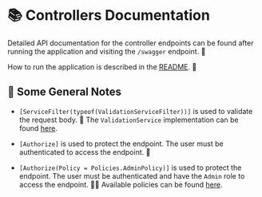 ﻿# 📚 Controllers Documentation

Detailed API documentation for the controller endpoints can be found after running the application and visiting the `/swagger` endpoint. 🚀

How to run the application is described in the [README](../README.md). 📖

## 📝 Some General Notes

- `[ServiceFilter(typeof(ValidationServiceFilter))]` is used to validate the request body. 🧾 The `ValidationService` implementation can be found [here](../src/Api/Services/ValidationService.cs).

- `[Authorize]` is used to protect the endpoint. The user must be authenticated to access the endpoint. 🔐

- `[Authorize(Policy = Policies.AdminPolicy)]` is used to protect the endpoint. The user must be authenticated and have the `Admin` role to access the endpoint. 👮‍♂️ Available policies can be found [here](../src/Api/Config/Policies.cs).